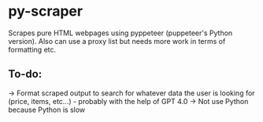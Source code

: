 # py-scraper
Scrapes pure HTML webpages using pyppeteer (puppeteer's Python version). Also can use a proxy list but needs more work in terms of formatting etc.

## To-do:
  → Format scraped output to search for whatever data the user is looking for (price, items, etc...) - probably with the help of GPT 4.0
  → Not use Python because Python is slow
